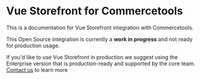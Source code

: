 # Vue Storefront for Commercetools

This is a documentation for Vue Storefront integration with Commercetools.

This Open Source integration is currently a **work in progress** and not ready for production usage.

If you'd like to use Vue Storefront in production we suggest using the Enterprise version that is production-ready and supported by the core team. [Contact us](https://www.vuestorefront.io/contact/sales) to learn more